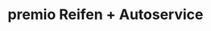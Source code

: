 ---
title: "premio Reifen + Autoservice"
url: /hemmingstedt/premio-reifen-autoservice/
shop: Reifen
---
